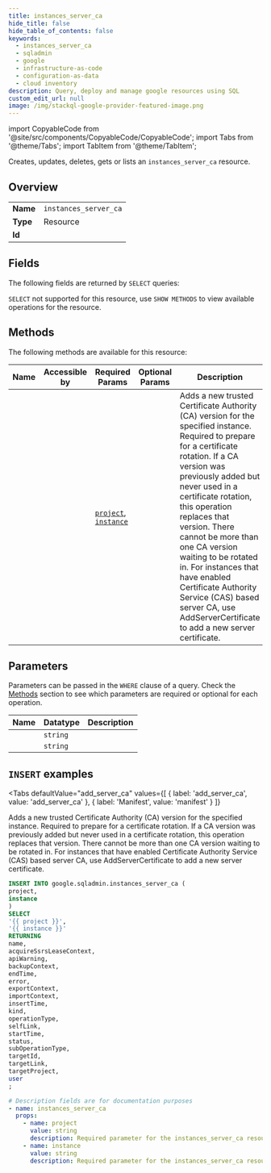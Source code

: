 ```yaml
--- 
title: instances_server_ca
hide_title: false
hide_table_of_contents: false
keywords:
  - instances_server_ca
  - sqladmin
  - google
  - infrastructure-as-code
  - configuration-as-data
  - cloud inventory
description: Query, deploy and manage google resources using SQL
custom_edit_url: null
image: /img/stackql-google-provider-featured-image.png
---
```


import CopyableCode from '@site/src/components/CopyableCode/CopyableCode';
import Tabs from '@theme/Tabs';
import TabItem from '@theme/TabItem';

Creates, updates, deletes, gets or lists an <code>instances_server_ca</code> resource.

## Overview
<table><tbody>
<tr><td><b>Name</b></td><td><code>instances_server_ca</code></td></tr>
<tr><td><b>Type</b></td><td>Resource</td></tr>
<tr><td><b>Id</b></td><td><CopyableCode code="google.sqladmin.instances_server_ca" /></td></tr>
</tbody></table>

## Fields

The following fields are returned by `SELECT` queries:

`SELECT` not supported for this resource, use `SHOW METHODS` to view available operations for the resource.


## Methods

The following methods are available for this resource:

<table>
<thead>
    <tr>
    <th>Name</th>
    <th>Accessible by</th>
    <th>Required Params</th>
    <th>Optional Params</th>
    <th>Description</th>
    </tr>
</thead>
<tbody>
<tr>
    <td><a href="#add_server_ca"><CopyableCode code="add_server_ca" /></a></td>
    <td><CopyableCode code="insert" /></td>
    <td><a href="#parameter-project"><code>project</code></a>, <a href="#parameter-instance"><code>instance</code></a></td>
    <td></td>
    <td>Adds a new trusted Certificate Authority (CA) version for the specified instance. Required to prepare for a certificate rotation. If a CA version was previously added but never used in a certificate rotation, this operation replaces that version. There cannot be more than one CA version waiting to be rotated in. For instances that have enabled Certificate Authority Service (CAS) based server CA, use AddServerCertificate to add a new server certificate.</td>
</tr>
</tbody>
</table>

## Parameters

Parameters can be passed in the `WHERE` clause of a query. Check the [Methods](#methods) section to see which parameters are required or optional for each operation.

<table>
<thead>
    <tr>
    <th>Name</th>
    <th>Datatype</th>
    <th>Description</th>
    </tr>
</thead>
<tbody>
<tr id="parameter-instance">
    <td><CopyableCode code="instance" /></td>
    <td><code>string</code></td>
    <td></td>
</tr>
<tr id="parameter-project">
    <td><CopyableCode code="project" /></td>
    <td><code>string</code></td>
    <td></td>
</tr>
</tbody>
</table>

## `INSERT` examples

<Tabs
    defaultValue="add_server_ca"
    values={[
        { label: 'add_server_ca', value: 'add_server_ca' },
        { label: 'Manifest', value: 'manifest' }
    ]}
>
<TabItem value="add_server_ca">

Adds a new trusted Certificate Authority (CA) version for the specified instance. Required to prepare for a certificate rotation. If a CA version was previously added but never used in a certificate rotation, this operation replaces that version. There cannot be more than one CA version waiting to be rotated in. For instances that have enabled Certificate Authority Service (CAS) based server CA, use AddServerCertificate to add a new server certificate.

```sql
INSERT INTO google.sqladmin.instances_server_ca (
project,
instance
)
SELECT 
'{{ project }}',
'{{ instance }}'
RETURNING
name,
acquireSsrsLeaseContext,
apiWarning,
backupContext,
endTime,
error,
exportContext,
importContext,
insertTime,
kind,
operationType,
selfLink,
startTime,
status,
subOperationType,
targetId,
targetLink,
targetProject,
user
;
```
</TabItem>
<TabItem value="manifest">

```yaml
# Description fields are for documentation purposes
- name: instances_server_ca
  props:
    - name: project
      value: string
      description: Required parameter for the instances_server_ca resource.
    - name: instance
      value: string
      description: Required parameter for the instances_server_ca resource.
```
</TabItem>
</Tabs>
